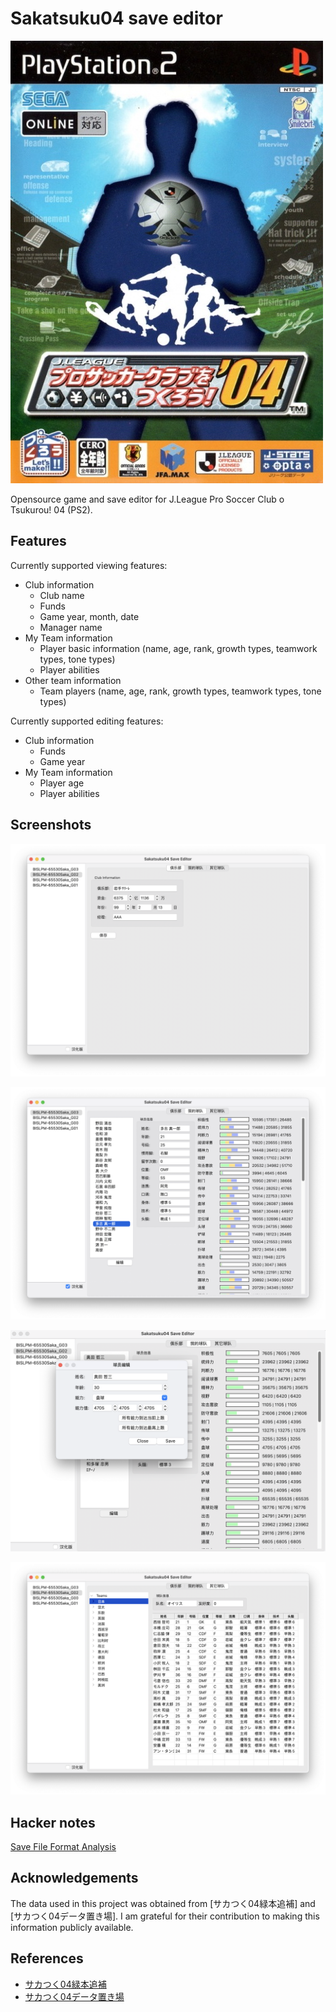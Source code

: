 # Sakatsuku04 save editor

![](data/cover.jpg)

Opensource game and save editor for J.League Pro Soccer Club o Tsukurou! 04 (PS2).

## Features

Currently supported viewing features:

- Club information
  - Club name
  - Funds
  - Game year, month, date
  - Manager name
- My Team information
  - Player basic information (name, age, rank, growth types, teamwork types, tone types)
  - Player abilities
- Other team information
  - Team players (name, age, rank, growth types, teamwork types, tone types)

Currently supported editing features:

- Club information
  - Funds
  - Game year
- My Team information
  - Player age
  - Player abilities

## Screenshots

![](data/1.png)

![](data/2.png)

![](data/3.png)

![](data/4.png)

## Hacker notes

[Save File Format Analysis](docs/save_file_format_analysis.md)

## Acknowledgements

The data used in this project was obtained from [サカつく04緑本追補] and [サカつく04データ置き場]. I am grateful for their contribution to making this information publicly available.

## References

- [サカつく04緑本追補](https://sites.google.com/view/sakatsuku04/home)
- [サカつく04データ置き場](https://www.potato.ne.jp/ando/sakatuku/index.html)